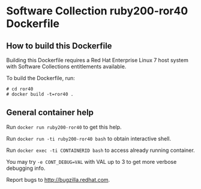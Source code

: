 Software Collection ruby200-ror40 Dockerfile
============================================

How to build this Dockerfile
----------------------------

Building this Dockerfile requires a Red Hat Enterprise Linux 7 host
system with Software Collections entitlements available.

To build the Dockerfile, run:

```
# cd ror40
# docker build -t=ror40 .
```

General container help
----------------------

Run `docker run ruby200-ror40` to get this help.

Run `docker run -ti ruby200-ror40 bash` to obtain interactive shell.

Run `docker exec -ti CONTAINERID bash` to access already running container.

You may try `-e CONT_DEBUG=VAL` with VAL up to 3 to get more verbose debugging
info.


Report bugs to <http://bugzilla.redhat.com>.





